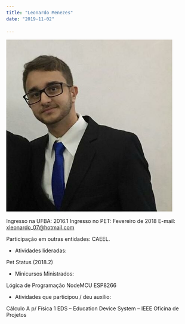 ```yaml
---
title: "Leonardo Menezes"
date: "2019-11-02"

---
```


![](images/18198691_1524138717618938_4830328085271589779_n.jpg)

Ingresso na UFBA: 2016.1 Ingresso no PET: Fevereiro de 2018 E-mail: [xleonardo\_07@hotmail.com](http://gmail.com/)

[](http://gmail.com/)Participação em outras entidades: CAEEL.

- Atividades lideradas:

Pet Status (2018.2)

- Minicursos Ministrados:

Lógica de Programação NodeMCU ESP8266

- Atividades que participou / deu auxílio:

Cálculo A p/ Física 1 EDS – Education Device System – IEEE Oficina de Projetos
